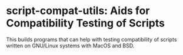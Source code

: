 script-compat-utils: Aids for Compatibility Testing of Scripts
==============================================================

This builds programs that can help with testing compatibility
of scripts written on GNU/Linux systems with MacOS and BSD.
